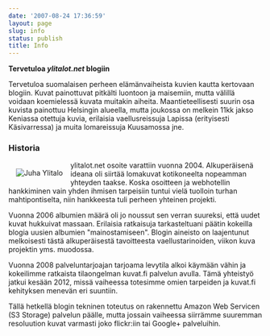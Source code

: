 ```yaml
---
date: '2007-08-24 17:36:59'
layout: page
slug: info
status: publish
title: Info
---
```

**Tervetuloa _ylitalot.net_ blogiin**

Tervetuloa suomalaisen perheen elämänvaiheista kuvien kautta kertovaan
blogiin. Kuvat painottuvat pitkälti luontoon ja maisemiin, mutta
välillä voidaan koemielessä kuvata muitakin
aiheita. Maantieteellisesti suurin osa kuvista painottuu Helsingin
alueella, mutta joukossa on melkein 11kk jakso Keniassa otettuja
kuvia, erilaisia vaellusreissuja Lapissa (erityisesti Käsivarressa) ja
muita lomareissuja Kuusamossa jne.

### Historia

<img src="https://lh6.googleusercontent.com/-imiLhHfrZO0/UB0VSyzVEwI/AAAAAAAAFsE/-Lg4CVMlvsA/s250/IMG_8083.jpg" alt="Juha Ylitalo" title="Juha Ylitalo" style="float:left;padding: 15px;"> ylitalot.net osoite varattiin vuonna 2004. Alkuperäisenä ideana oli siirtää lomakuvat kotikoneelta nopeamman yhteyden taakse. Koska osoitteen ja webhotellin hankkiminen vain yhden ihmisen tarpeisiin tuntui vielä tuolloin turhan mahtipontiselta, niin hankkeesta tuli perheen yhteinen projekti.

Vuonna 2006 albumien määrä oli jo noussut sen verran suureksi, että
uudet kuvat hukkuivat massaan. Erilaisia ratkaisuja tarkasteltuani
päätin kokeilla blogia uusien albumien "mainostamiseen". Blogin
aineisto on laajentunut melkoisesti tästä alkuperäisestä tavoitteesta
vaellustarinoiden, viikon kuva projektin yms. muodossa.

Vuonna 2008 palveluntarjoajan tarjoama levytila alkoi käymään vähin ja
kokeilimme ratkaista tilaongelman kuvat.fi palvelun avulla. Tämä
yhteistyö jatkui kesään 2012, missä vaiheessa totesimme omien
tarpeiden ja kuvat.fi kehityksen menevän eri suuntiin.

Tällä hetkellä blogin tekninen toteutus on rakennettu Amazon Web
Servicen (S3 Storage) palvelun päälle, mutta jossain vaiheessa
siirrämme suuremman resoluution kuvat varmasti joko flickr:iin tai
Google+ palveluihin.
